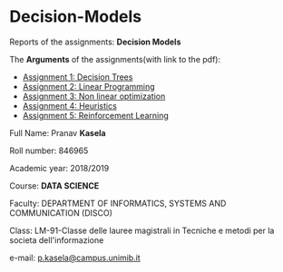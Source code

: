 # Decision-Models

Reports of the assignments: **Decision Models**

The **Arguments** of the assignments(with link to the pdf):
- [Assignment 1: Decision Trees](https://github.com/pkasela/Decision-Models/blob/master/Assignment%201/Assignment1.pdf)
- [Assignment 2: Linear Programming](https://github.com/pkasela/Decision-Models/blob/master/Assignment%202/Assigment2.pdf)
- [Assignment 3: Non linear optimization](https://github.com/pkasela/Decision-Models/blob/master/Assignment%203/Assignment3.pdf)
- [Assignment 4: Heuristics](https://github.com/pkasela/Decision-Models/blob/master/Assignment%204/Assignment4.pdf)
- [Assignment 5: Reinforcement Learning](https://github.com/pkasela/Decision-Models/blob/master/Assignment%205/Assignment5.pdf)

Full Name: Pranav **Kasela**

Roll number: 846965

Academic year: 2018/2019

Course: **DATA SCIENCE** 

Faculty: DEPARTMENT OF INFORMATICS, SYSTEMS AND COMMUNICATION (DISCO) 

Class: LM-91-Classe delle lauree magistrali in Tecniche e metodi per la societa dell'informazione

e-mail: p.kasela@campus.unimib.it
